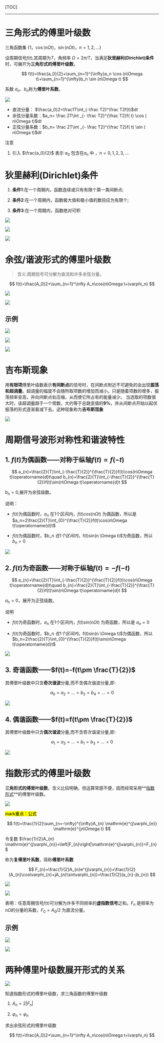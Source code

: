[TOC]

---

# 三角形式的傅里叶级数

三角函数集 {$1，\cos(n\Omega t)，\sin(n\Omega t)，n=1,2,...$}

设周期信号$f(t)$,其周期为$T$，角频率 $\Omega = 2\pi/T$，当满足**狄里赫利(Dirichlet)条件**时，可展开为**三角形式的傅里叶级数**。

$$
f(t)=\frac{a_0}{2}+\sum_{n=1}^{\infty}a_n \cos (n\Omega t)+\sum_{n=1}^{\infty}b_n \sin (n\Omega t)
$$

系数 $a_n、b_n$称为**傅里叶系数**。

![](信号与系统-4.2周期信号的傅里叶级数.assets/2024-10-17-14-50-42-image.png)

- 直流分量： $\frac{a_0}2=\frac1T\int_{-\frac T2}^\frac T2f(t)$d$t$
- 余弦分量系数：$a_n= \frac 2T\int _{- \frac T2}^{\frac T2}f( t) \cos ( n\Omega t)$d$t$
- 正弦分量系数：$b_n= \frac 2T\int _{- \frac T2}^{\frac T2}f( t) \sin ( n\Omega t)$d$t$

注意

1. 引入 $\frac{a_0}{2}$ 表示 $a_0$ 包含在$a_n$ 中 ，$n=0,1,2,3,...$

# 狄里赫利(Dirichlet)条件

1. **条件1**:在一个周期内，函数连续或只有有限个第一类间断点;

2. **条件2**:在一个周期内，函数极大值和极小值的数目应为有限个;

3. **条件3**:在一个周期内，函数绝对可积

![](信号与系统-4.2周期信号的傅里叶级数.assets/2024-10-17-15-03-13-image.png)

![](信号与系统-4.2周期信号的傅里叶级数.assets/2024-10-17-15-03-51-image.png)

![](信号与系统-4.2周期信号的傅里叶级数.assets/2024-10-17-15-04-48-image.png)

# 余弦/谐波形式的傅里叶级数

>  含义:周期信号可分解为直流和许多余弦分量。

$$
f(t)=\frac{A_0}2+\sum_{n=1}^\infty A_n\cos(n\Omega t+\varphi_n)
$$

![](信号与系统-4.2周期信号的傅里叶级数.assets/2024-10-17-15-15-36-image.png)

![](信号与系统-4.2周期信号的傅里叶级数.assets/2024-10-17-15-20-34-image.png)

## 示例

![](信号与系统-4.2周期信号的傅里叶级数.assets/2024-10-17-15-28-35-image.png)

![](信号与系统-4.2周期信号的傅里叶级数.assets/2024-10-17-15-29-10-image.png)

![](信号与系统-4.2周期信号的傅里叶级数.assets/2024-10-17-15-29-34-image.png)

# 吉布斯现象

用**有限项**傅里叶级数表示**有间断点**的信号时，在间断点附近不可避免的会出现**振荡和超调量**。超调量的幅度不会随所取项数的增加而减小。只是随着项数的增多，振荡频率变高，并向间断点处压缩，从而使它所占有的能量减少。
当选取的项数很大时，该超调量趋于一个常数，大约等于总跳变值的**9%**，并从间断点开始以起伏振荡的形式逐渐衰减下去。这种现象称为**吉布斯现象**

![](信号与系统-4.2周期信号的傅里叶级数.assets/2024-10-17-15-29-34-image.png)

# 周期信号波形对称性和谐波特性

## 1. $f(t)$为偶函数——对称于纵轴$f(t)=f(-t)$

$$
a_{n}=\frac{2}{T}\int_{-\frac{T}{2}}^{\frac{T}{2}}f(t)\cos(n\Omega t)\operatorname{d}t\quad b_{n}=\frac{2}{T}\int_{-\frac{T}{2}}^{\frac{T}{2}}f(t)\sin(n\Omega t)\operatorname{d}t
$$

$b_{n}=0$,展开为余弦级数。

说明：

- $f(t)$为偶函数时，$a_n$ 在1个区间内，$f(t)cos(n\Omega t)$ 为偶函数，所以是 $a_n=2\frac{2}{T}\int_{0}^{\frac{T}{2}}f(t)\cos(n\Omega t)\operatorname{d}t$

- $f(t)$为偶函数时，$b_n $在1个区间内，$f(t)sin(n \Omega t)$为奇函数，所以 $b_n=0$

![](信号与系统-4.2周期信号的傅里叶级数.assets/2024-10-19-16-15-19-image.png)

## 2. $f(t)$为奇函数——对称于纵轴$f(t)=-f(-t)$

$$
a_{n}=\frac{2}{T}\int_{-\frac{T}{2}}^{\frac{T}{2}}f(t)\cos(n\Omega t)\operatorname{d}t\quad b_{n}=\frac{2}{T}\int_{-\frac{T}{2}}^{\frac{T}{2}}f(t)\sin(n\Omega t)\operatorname{d}t
$$

$a_n=0$，展开为正弦级数。

说明

- $f(t)$为奇函数时，$a_n$ 在1个区间内，$f(t)sin(n\Omega t)$ 为奇函数，所以是 $a_n=0$

- $f(t)$为奇函数时，$b_n $在1个区间内，$f(t)sin(n \Omega t)$为偶函数，所以 $b_n=2\frac{2}{T}\int_{0}^{\frac{T}{2}}f(t)\sin(n\Omega t)\operatorname{d}t$

![](信号与系统-4.2周期信号的傅里叶级数.assets/2024-10-19-16-15-00-image.png)

## 3. 奇谐函数——$f(t)=-f(t\pm \frac{T}{2})$

其傅里叶级数中只含**奇次谐波**分量,而不含偶次谐波分量,即:

$$
a_0=a_2=...=b_2=b_4=...=0
$$

![](信号与系统-4.2周期信号的傅里叶级数.assets/2024-10-19-16-28-32-image.png)

## 4. 偶谐函数——$f(t)=f(t\pm \frac{T}{2})$

其傅里叶级数中只含**偶次谐波**分量,而不含奇次谐波分量,即:

$$
a_1=a_3=...=b_1=b_3=...=0
$$

![](信号与系统-4.2周期信号的傅里叶级数.assets/2024-10-19-16-32-54-image.png)

# 指数形式的傅里叶级数

**三角形式的傅里叶级数**，含义比较明确，但运算常感不便，因而经常采用**<u>指数形式</u>**的傅里叶级数。

![](信号与系统-4.2周期信号的傅里叶级数.assets/2024-10-19-16-52-26-image.png)

<mark>mark重点：公式</mark>

$$
f(t)=\frac{1}{2}\sum_{n=-\infty}^{\infty}A_{n} \mathrm{e}^{j\varphi_{n}} \mathrm{e}^{jn\Omega t}
$$

令复数 $\frac{1}{2}A_{n} \mathrm{e}^{j\varphi_{n}}=\left|F_{n}\right|\mathrm{e}^{j\varphi_{n}}=F_{n}$

称为**复傅里叶系数**，简称**傅里叶系数**

$$
F_{n}=\frac{1}{2}A_{n}e^{j\varphi_{n}}=\frac{1}{2}(A_{n}\cos\varphi_{n}+jA_{n}\sin\varphi_{n})=\frac{1}{2}(a_{n}-jb_{n})
$$

![](信号与系统-4.2周期信号的傅里叶级数.assets/2024-10-19-17-06-53-image.png)

![](信号与系统-4.2周期信号的傅里叶级数.assets/2024-10-19-17-06-31-image.png)

表明：任意周期信号$f(t)$可分解为许多不同频率的**虚指数信号**之和。$F_n$ 是频率为$n\Omega$的分量的系数，$F_0=A_0/2$ 为直流分量。

## 示例

![](信号与系统-4.2周期信号的傅里叶级数.assets/2024-10-19-17-10-08-image.png)

![](信号与系统-4.2周期信号的傅里叶级数.assets/2024-10-19-17-10-20-image.png)

# 两种傅里叶级数展开形式的关系

![](信号与系统-4.2周期信号的傅里叶级数.assets/2024-10-19-17-11-39-image.png)

知道指数形式的傅里叶级数，求三角函数的傅里叶级数

1. $A_n=2|F_n|$

2. $\varphi_n=\varphi_n$

求出余弦形式的傅里叶级数

$$
f(t)=\frac{A_0}2+\sum_{n=1}^\infty A_n\cos(n\Omega t+\varphi_n)
$$
